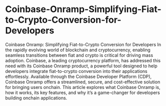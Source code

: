 # Coinbase-Onramp-Simplifying-Fiat-to-Crypto-Conversion-for-Developers
Coinbase Onramp: Simplifying Fiat-to-Crypto Conversion for Developers
In the rapidly evolving world of blockchain and cryptocurrency, enabling seamless transitions between fiat and crypto is critical for driving mass adoption. Coinbase, a leading cryptocurrency platform, has addressed this need with its Coinbase Onramp product, a powerful tool designed to help developers integrate fiat-to-crypto conversion into their applications effortlessly. Available through the Coinbase Developer Platform (CDP), Coinbase Onramp offers a streamlined, secure, and cost-effective solution for bringing users onchain. This article explores what Coinbase Onramp is, how it works, its key features, and why it’s a game-changer for developers building onchain applications.

